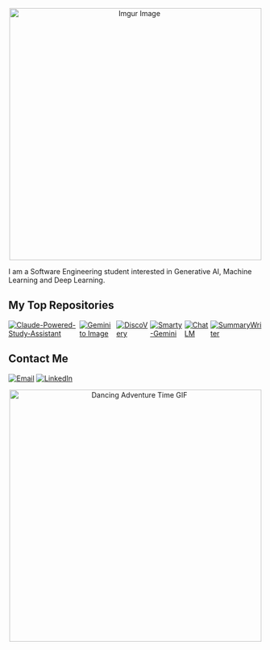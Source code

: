 <p align="center">
  <img src="https://i.imgur.com/MvMxQ1a.png" alt="Imgur Image" width="500" />
</p>

I am a Software Engineering student interested in Generative AI, Machine Learning and Deep Learning.

## My Top Repositories
<div style="display: flex; justify-content: space-between;">
    <a href="https://github.com/g-hano/Claude-Powered-Study-Assistant">
        <img src="https://github-readme-stats.vercel.app/api/pin/?username=g-hano&repo=Claude-Powered-Study-Assistant&hide_title=false" alt="Claude-Powered-Study-Assistant">
    </a>
    <a href="https://github.com/g-hano/Gemini-to-Image">
        <img src="https://github-readme-stats.vercel.app/api/pin/?username=g-hano&repo=Gemini-to-Image&hide_title=false" alt="Gemini to Image">
    </a>
    <a href="https://github.com/g-hano/DiscoVery">
        <img src="https://github-readme-stats.vercel.app/api/pin/?username=g-hano&repo=DiscoVery&hide_title=false" alt="DiscoVery">
    </a>
    <a href="https://github.com/g-hano/Smarty-Gemini">
        <img src="https://github-readme-stats.vercel.app/api/pin/?username=g-hano&repo=Smarty-Gemini&hide_title=false" alt="Smarty-Gemini">
    </a>
    <a href="[https://github.com/g-hano/ChatLM](https://github.com/g-hano/ChatLM)">
        <img src="https://github-readme-stats.vercel.app/api/pin/?username=g-hano&repo=ChatLM&hide_title=false" alt="ChatLM">
     </a>
    <a href="[https://github.com/g-hano/SummaryWriter](https://github.com/g-hano/SummaryWriter)">
        <img src="https://github-readme-stats.vercel.app/api/pin/?username=g-hano&repo=SummaryWriter&hide_title=false" alt="SummaryWriter">
    </a>
</div>

## Contact Me

[![Email](https://img.shields.io/badge/Email-mcihan.yalcin%40outlook.com-blue?style=flat&logo=microsoft-outlook&logoColor=white)](mailto:mcihan.yalcin@outlook.com)
[![LinkedIn](https://img.shields.io/badge/LinkedIn-ChanYalcin-blue?style=flat&logo=linkedin&logoColor=white)](https://www.linkedin.com/in/chanyalcin)
<p align="center">
  <img src="https://media.giphy.com/media/13FBIII8M4IDDi/giphy.gif" alt="Dancing Adventure Time GIF" width="500" />
</p>

